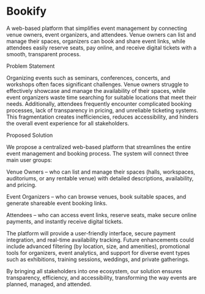 # Bookify
A web-based platform that simplifies event management by connecting venue owners, event organizers, and attendees. Venue owners can list and manage their spaces, organizers can book and share event links, while attendees easily reserve seats, pay online, and receive digital tickets with a smooth, transparent process.


Problem Statement

Organizing events such as seminars, conferences, concerts, and workshops often faces significant challenges. Venue owners struggle to effectively showcase and manage the availability of their spaces, while event organizers waste time searching for suitable locations that meet their needs. Additionally, attendees frequently encounter complicated booking processes, lack of transparency in pricing, and unreliable ticketing systems. This fragmentation creates inefficiencies, reduces accessibility, and hinders the overall event experience for all stakeholders.

Proposed Solution

We propose a centralized web-based platform that streamlines the entire event management and booking process. The system will connect three main user groups:

Venue Owners – who can list and manage their spaces (halls, workspaces, auditoriums, or any rentable venue) with detailed descriptions, availability, and pricing.

Event Organizers – who can browse venues, book suitable spaces, and generate shareable event booking links.

Attendees – who can access event links, reserve seats, make secure online payments, and instantly receive digital tickets.

The platform will provide a user-friendly interface, secure payment integration, and real-time availability tracking. Future enhancements could include advanced filtering (by location, size, and amenities), promotional tools for organizers, event analytics, and support for diverse event types such as exhibitions, training sessions, weddings, and private gatherings.

By bringing all stakeholders into one ecosystem, our solution ensures transparency, efficiency, and accessibility, transforming the way events are planned, managed, and attended.
